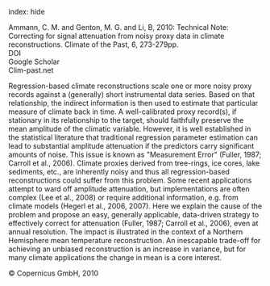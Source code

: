 index: hide

<div class="Citation">

  <div class="Citation-body">
    <div class="Citation-text">Ammann, C. M. and Genton, M. G. and Li, B, 2010: Technical Note: Correcting for signal attenuation from noisy proxy data in climate reconstructions. <span class="Article-journal">Climate of the Past, </span><span class="Article-volume">6, </span>273-279pp.</div>
    <div class="Citation-links">
      <div class="CitationLink" data-href="https://doi.org/10.5194/cp-6-273-2010">
        <div class="CitationLink-icon CitationLink-Doi"></div>
        <div class="CitationLink-text">DOI</div>
      </div>
      <div class="CitationLink" data-href="https://scholar.google.com/scholar?q=10.5194/cp-6-273-2010">
        <div class="CitationLink-icon CitationLink-Scholar"></div>
        <div class="CitationLink-text">Google Scholar</div>
      </div>
      <div class="CitationLink" data-href="http://www.clim-past.net/6/273/2010/cp-6-273-2010.html">
        <div class="CitationLink-icon CitationLink-Publisher"></div>
        <div class="CitationLink-text">Clim-past.net</div>
      </div>
    </div>
  </div>
</div>

Regression-based climate reconstructions scale one or more noisy proxy records against a (generally) short instrumental data series. Based on that relationship, the indirect information is then used to estimate that particular measure of climate back in time. A well-calibrated proxy record(s), if stationary in its relationship to the target, should faithfully preserve the mean amplitude of the climatic variable. However, it is well established in the statistical literature that traditional regression parameter estimation can lead to substantial amplitude attenuation if the predictors carry significant amounts of noise. This issue is known as "Measurement Error" (Fuller, 1987; Carroll et al., 2006). Climate proxies derived from tree-rings, ice cores, lake sediments, etc., are inherently noisy and thus all regression-based reconstructions could suffer from this problem. Some recent applications attempt to ward off amplitude attenuation, but implementations are often complex (Lee et al., 2008) or require additional information, e.g. from climate models (Hegerl et al., 2006, 2007). Here we explain the cause of the problem and propose an easy, generally applicable, data-driven strategy to effectively correct for attenuation (Fuller, 1987; Carroll et al., 2006), even at annual resolution. The impact is illustrated in the context of a Northern Hemisphere mean temperature reconstruction. An inescapable trade-off for achieving an unbiased reconstruction is an increase in variance, but for many climate applications the change in mean is a core interest.

<div class="Citation-copy">
&copy; Copernicus GmbH, 2010
</div>